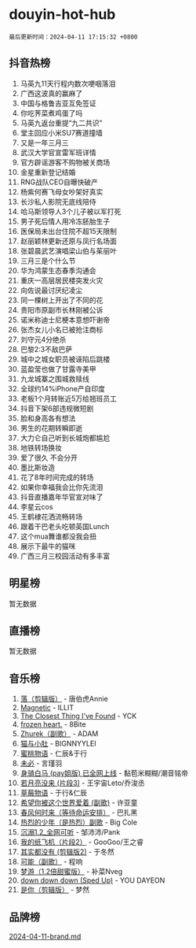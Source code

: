 # douyin-hot-hub

`最后更新时间：2024-04-11 17:15:32 +0800`

## 抖音热榜

1. 马英九11天行程内数次哽咽落泪
1. 广西这波真的赢麻了
1. 中国与格鲁吉亚互免签证
1. 你吃荠菜煮鸡蛋了吗
1. 马英九返台重提“九二共识”
1. 堂主回应小米SU7赛道撞墙
1. 又是一年三月三
1. 武汉大学官宣雷军班详情
1. 官方辟谣游客不购物被关商场
1. 金星重新登记结婚
1. RNG战队CEO自曝快破产
1. 杨紫何赛飞母女吵架好真实
1. 长沙私人影院无底线陪侍
1. 哈马斯领导人3个儿子被以军打死
1. 男子死后情人用冷冻胚胎生子
1. 医保局未出台住院不超15天限制
1. 赵丽颖林更新还原与凤行名场面
1. 张碧晨武艺演唱梁山伯与茱丽叶
1. 三月三是个什么节
1. 华为鸿蒙生态春季沟通会
1. 重庆一高层居民楼突发火灾
1. 向佐说最讨厌纪凌尘
1. 同一棵树上开出了不同的花
1. 贵阳市原副市长林刚被公诉
1. 诺米称迪士尼梗本意想吓谢帝
1. 张杰女儿小名已被抢注商标
1. 刘守元4分绝杀
1. 巴黎2:3不敌巴萨
1. 城中之城女职员被诬陷后跳楼
1. 蓝盈莹也做了甘露寺美甲
1. 九龙城寨之围城救赎线
1. 全球约14%iPhone产自印度
1. 老板1个月转账近5万给翘班员工
1. 抖音下架6部违规微短剧
1. 脸和身高各有想法
1. 男生的花期转瞬即逝
1. 大力仑自己听到长城炮都尴尬
1. 地铁转场换妆
1. 爱了很久 不会分开
1. 墨比斯妆造
1. 花了8年时间完成的转场
1. 如果你幸福我会比你先流泪
1. 抖音直播嘉年华官宣对味了
1. 李星云cos
1. 王鹤棣花洒流畅转场
1. 跟着干巴老头吃顿英国Lunch
1. 这个mua舞谁都没我会扭
1. 展示下最牛的猫咪
1. 广西三月三校园活动有多丰富

## 明星榜

暂无数据

## 直播榜

暂无数据

## 音乐榜

1. [落（剪辑版）](https://sf3-cdn-tos.douyinstatic.com/obj/tos-cn-ve-2774/o0h6HvN1BBbli9LtU3i5fQIleBQMF5Cg4TZmmC) - 唐伯虎Annie
1. [Magnetic](https://sf5-hl-cdn-tos.douyinstatic.com/obj/tos-cn-ve-2774/oAQCYdBNZfLACGDmVFAsfAtpy32tqErgQ3XgBN) - ILLIT
1. [The Closest Thing I've Found](https://sf3-cdn-tos.douyinstatic.com/obj/tos-cn-ve-2774/514ab5d9146f4d2ca454b7adff8e5e4d) - YCK
1. [frozen heart.](https://sf5-hl-cdn-tos.douyinstatic.com/obj/tos-cn-ve-2774/oIIWJfyjIACZA9zQMtnJ6hQQhFC4vhCupoRBsO) - 8Bite
1. [Zhurek（副歌）](https://sf6-cdn-tos.douyinstatic.com/obj/tos-cn-ve-2774/ooQm8FBZQDlf0btEYgVpCcSCQfrdJGBEKZYBGS) - ADAM
1. [猫与小肚](https://sf5-hl-cdn-tos.douyinstatic.com/obj/tos-cn-ve-2774/osZeoClMECgK8DYl6VebABgbchEtPYQjZEnRtd) - BIGNNYYLEI
1. [蜜桃物语](https://sf5-hl-cdn-tos.douyinstatic.com/obj/tos-cn-ve-2774/oIhOSCZtIACtYU4XQkngiW9kCBfVD1Fz9IYeqL) - 仁辰&于行
1. [未必](https://sf5-hl-cdn-tos.douyinstatic.com/obj/tos-cn-ve-2774/ogntQMFnKQDZUgTCYuJgfLEtleYZZFxBQqhhFB) - 言瑾羽
1. [身骑白马 (pay姐版) 已全网上线](https://sf5-hl-cdn-tos.douyinstatic.com/obj/tos-cn-ve-2774/oQLO5ZgLsFkaDhdIIveF2zUCgfweY0gWaH4AQG) - 黏苞米糊糊/潮音铭帝
1. [若月亮没来 (片段3)](https://sf27-cdn-tos.douyinstatic.com/obj/tos-cn-ve-2774/okfyEUsGW1B1ovJi5JiN9IjvAT2lMwA054GoEB) - 王宇宙Leto/乔浚丞
1. [草莓物语](https://sf5-hl-cdn-tos.douyinstatic.com/obj/tos-cn-ve-2774/okynhJ7jEAIIZBfsLgYMEI8QC3WbQNN66RKzhT) - 于行&仁辰
1. [希望你被这个世界爱着 (副歌)](https://sf5-hl-cdn-tos.douyinstatic.com/obj/tos-cn-ve-2774/oUHCmWQfZlE3QQBKBeD8rCFLpJzPgCpImhsxMt) - 许亚童
1. [春风何时来（等待命运安排）](https://sf5-hl-cdn-tos.douyinstatic.com/obj/tos-cn-ve-2774/oICBNbD3gelMfB4WgiD1KI2jQtXZE2FgHLwtsl) - 巴扎黑
1. [热烈的少年（是热烈）副歌](https://sf5-hl-cdn-tos.douyinstatic.com/obj/tos-cn-ve-2774/owVNI0CLDAUMtSz6TEYvfFBFL4UDFFhLfgK8fa) - Big Cole
1. [沉溺1.2_全网可听](https://sf5-hl-cdn-tos.douyinstatic.com/obj/tos-cn-ve-2774/ok2QoiBqsWAX9McZmWiI9gAB0EzwD4Xj6yfmtH) - 邹沛沛/Pank
1. [我的纸飞机（片段2）](https://sf3-cdn-tos.douyinstatic.com/obj/tos-cn-ve-2774/oM2ZrKcg2CD5AeRB2gkeXOFB1IxAGJdZPazYHf) - GooGoo/王之睿
1. [其实都没有 (剪辑版2)](https://sf6-cdn-tos.douyinstatic.com/obj/tos-cn-ve-2774/oEBNQenHZtBhxYjGgUDQk0BCHTigQafgFlbQ7k) - 于冬然
1. [可能（副歌）](https://sf5-hl-cdn-tos.douyinstatic.com/obj/tos-cn-ve-2774/cde1731888894259b333569393c2fb51) - 程响
1. [梦游（1.2倍甜蜜版）](https://sf5-hl-cdn-tos.douyinstatic.com/obj/tos-cn-ve-2774/o4gyAUm8hwufoEABmwVIiQtHsFuGzAEEWtNMzo) - 补菜Nveg
1. [down down down (Sped Up)](https://sf6-cdn-tos.douyinstatic.com/obj/tos-cn-ve-2774/ow80iABiXIO9DsFwK6WeZKMaJRi3BPJAotDy8m) - YOU DAYEON
1. [是你（剪辑版）](https://sf5-hl-cdn-tos.douyinstatic.com/obj/tos-cn-ve-2774/46019dae783c4c969944217fe1cfafc4) - 梦然

## 品牌榜

[2024-04-11-brand.md](2024-04-11-brand.md)
